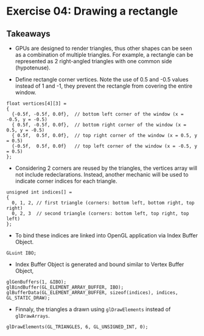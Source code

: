 # Exercise 04: Drawing a rectangle

## Takeaways

* GPUs are designed to render triangles, thus other shapes can be seen as a combination of multiple triangles. For example, a rectangle can be represented as 2 right-angled triangles with one common side (hypotenuse). 

* Define rectangle corner vertices. Note the use of 0.5 and -0.5 values instead of 1 and -1, they prevent the rectangle from covering the entire window.
```
float vertices[4][3] =
{
  {-0.5f, -0.5f, 0.0f},  // bottom left corner of the window (x = -0.5, y = -0.5)
  { 0.5f, -0.5f, 0.0f},  // bottom right corner of the window (x = 0.5, y = -0.5)
  { 0.5f,  0.5f, 0.0f},  // top right corner of the window (x = 0.5, y = 0.5)
  {-0.5f,  0.5f, 0.0f}   // top left corner of the window (x = -0.5, y = 0.5)
};
```

* Considering 2 corners are reused by the triangles, the vertices array will not include redeclarations. Instead, another mechanic will be used to indicate corner indices for each triangle.
```
unsigned int indices[] =
{ 
  0, 1, 2, // first triangle (corners: bottom left, bottom right, top right)
  0, 2, 3  // second triangle (corners: bottom left, top right, top left)
};
```

* To bind these indices are linked into OpenGL application via Index Buffer Object. 
```
GLuint IBO;
```

* Index Buffer Object is generated and bound similar to Vertex Buffer Object,
```
glGenBuffers(1, &IBO);
glBindBuffer(GL_ELEMENT_ARRAY_BUFFER, IBO);
glBufferData(GL_ELEMENT_ARRAY_BUFFER, sizeof(indices), indices, GL_STATIC_DRAW);
```

* Finnaly, the triangles a drawn using `glDrawElements` instead of `glDrawArrays`.
```
glDrawElements(GL_TRIANGLES, 6, GL_UNSIGNED_INT, 0);
```